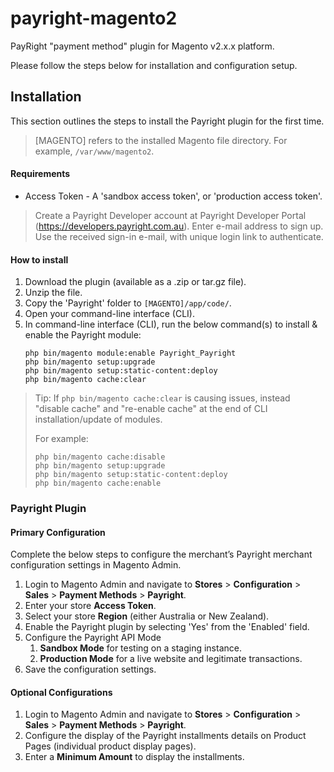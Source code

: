 # payright-magento2
PayRight "payment method" plugin for Magento v2.x.x platform. 

Please follow the steps below for installation and configuration setup.

## Installation
This section outlines the steps to install the Payright plugin for the first time.

>  [MAGENTO] refers to the installed Magento file directory. For example, `/var/www/magento2`.

#### Requirements
+ Access Token - A 'sandbox access token', or 'production access token'.

> Create a Payright Developer account at Payright Developer Portal (https://developers.payright.com.au).
> Enter e-mail address to sign up. Use the received sign-in e-mail, with unique login link to authenticate.

#### How to install

1. Download the plugin (available as a .zip or tar.gz file).
2. Unzip the file.
3. Copy the 'Payright' folder to `[MAGENTO]/app/code/`.
4. Open your command-line interface (CLI).
5. In command-line interface (CLI), run the below command(s) to install & enable the Payright module:  
    ``` 
    php bin/magento module:enable Payright_Payright
    php bin/magento setup:upgrade
    php bin/magento setup:static-content:deploy
    php bin/magento cache:clear
    ```
   
> Tip: If `php bin/magento cache:clear` is causing issues, instead "disable cache" and "re-enable cache" 
> at the end of CLI installation/update of modules.
> 
> For example:
> ``` 
> php bin/magento cache:disable
> php bin/magento setup:upgrade
> php bin/magento setup:static-content:deploy
> php bin/magento cache:enable
> ```

### Payright Plugin 

#### Primary Configuration
Complete the below steps to configure the merchant’s Payright merchant configuration settings in Magento Admin.

1. Login to Magento Admin and navigate to **Stores** > **Configuration** > **Sales** > **Payment Methods** > **Payright**.
1. Enter your store **Access Token**.
1. Select your store **Region** (either Australia or New Zealand).
1. Enable the Payright plugin by selecting 'Yes' from the 'Enabled' field.
1. Configure the Payright API Mode
   1. **Sandbox Mode** for testing on a staging instance.
   1. **Production Mode** for a live website and legitimate transactions.
1. Save the configuration settings.

#### Optional Configurations

1. Login to Magento Admin and navigate to **Stores** > **Configuration** > **Sales** > **Payment Methods** > **Payright**.
1. Configure the display of the Payright installments details on Product Pages (individual product display pages).
1. Enter a **Minimum Amount** to display the installments.
